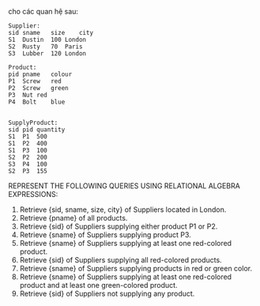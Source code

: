 cho các quan hệ sau:

    Supplier:
    sid	sname	size	city
    S1	Dustin	100	London
    S2	Rusty	70	Paris
    S3	Lubber	120	London
    
    Product:
    pid	pname	colour
    P1	Screw	red
    P2	Screw	green
    P3	Nut	red
    P4	Bolt	blue
    
    
    SupplyProduct:
    sid	pid	quantity
    S1	P1	500
    S1	P2	400
    S1	P3	100
    S2	P2	200
    S3	P4	100
    S2	P3	155

REPRESENT THE FOLLOWING QUERIES USING RELATIONAL ALGEBRA EXPRESSIONS:

1. Retrieve {sid, sname, size, city} of Suppliers located in London.
2. Retrieve {pname} of all products.
3. Retrieve {sid} of Suppliers supplying either product P1 or P2.
4. Retrieve {sname} of Suppliers supplying product P3.
5. Retrieve {sname} of Suppliers supplying at least one red-colored product.
6. Retrieve {sid} of Suppliers supplying all red-colored products.
7. Retrieve {sname} of Suppliers supplying products in red or green color.
8. Retrieve {sname} of Suppliers supplying at least one red-colored product and at least one green-colored product.
9. Retrieve {sid} of Suppliers not supplying any product.
